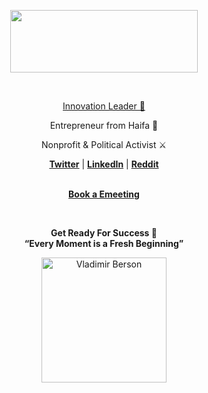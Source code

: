 <p align="center">
<a href="https://berson.io/">
<img src="https://github.com/bersonio/bersonio/blob/main/321.png" style="width:300px;height:100px;">
</p>

<br>
<p align="center">
Innovation Leader 🚀</a> <br>
<p align="center">
Entrepreneur from Haifa 🐗 <br>
<p align="center">
Nonprofit & Political Activist ⚔️ <br>
<p align="center">
<a href = "https://twitter.com/VladimirBerson"><b>Twitter</b></a> | <a href = "https://www.linkedin.com/in/bersonio/"><b>LinkedIn</b></a> | <a href = "https://www.reddit.com/user/bersonio/"><b>Reddit</b></a> <br>
    
<br>

</p>
<p align="center">
<a href = "https://berson.io/emeeting/"><b>Book a Emeeting</b></a>
</p>

<br>

<p align="center">
<b>Get Ready For Success 🚀</b> <br>
<b>“Every Moment is a Fresh Beginning”</b>
</p>

<p align="center">
    <img width="200" src="https://github.com/bersonio/bersonio/blob/46c89926e88768b2e3b01c254c9c634bb852b2b4/Vladimir-Berson-1-black-high-res.png" alt="Vladimir Berson">
</p>
